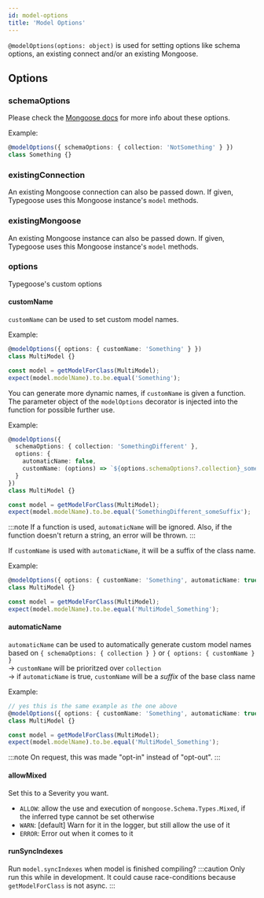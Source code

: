 ```yaml
---
id: model-options
title: 'Model Options'
---
```


`@modelOptions(options: object)` is used for setting options like schema options, an existing connect and/or an existing Mongoose.

## Options

### schemaOptions

Please check the [Mongoose docs](https://mongoosejs.com/docs/guide.html#options) for more info about these options.

Example:

```ts
@modelOptions({ schemaOptions: { collection: 'NotSomething' } })
class Something {}
```

### existingConnection

An existing Mongoose connection can also be passed down. If given, Typegoose uses this Mongoose instance's `model` methods.  

### existingMongoose

An existing Mongoose instance can also be passed down. If given, Typegoose uses this Mongoose instance's `model` methods.  

### options

Typegoose's custom options

#### customName

`customName` can be used to set custom model names.

Example:

```ts
@modelOptions({ options: { customName: 'Something' } })
class MultiModel {}

const model = getModelForClass(MultiModel);
expect(model.modelName).to.be.equal('Something');
```

You can generate more dynamic names, if `customName` is given a function. The parameter object of the `modelOptions` decorator is injected into the function for possible further use.  

Example:

```ts
@modelOptions({
  schemaOptions: { collection: 'SomethingDifferent' },
  options: {
    automaticName: false,
    customName: (options) => `${options.schemaOptions?.collection}_someSuffix`
  }
})
class MultiModel {}

const model = getModelForClass(MultiModel);
expect(model.modelName).to.be.equal('SomethingDifferent_someSuffix');
```

:::note
If a function is used, `automaticName` will be ignored. Also, if the function doesn't return a string, an error will be thrown.
:::

If `customName` is used with `automaticName`, it will be a suffix of the class name.

Example:

```ts
@modelOptions({ options: { customName: 'Something', automaticName: true } })
class MultiModel {}

const model = getModelForClass(MultiModel);
expect(model.modelName).to.be.equal('MultiModel_Something');
```

#### automaticName

`automaticName` can be used to automatically generate custom model names based on `{ schemaOptions: { collection } }` or `{ options: { customName } }`  
-> `customName` will be prioritzed over `collection`  
-> if `automaticName` is true, `customName` will be a *suffix* of the base class name

Example:

```ts
// yes this is the same example as the one above
@modelOptions({ options: { customName: 'Something', automaticName: true } })
class MultiModel {}

const model = getModelForClass(MultiModel);
expect(model.modelName).to.be.equal('MultiModel_Something');
```

:::note
On request, this was made "opt-in" instead of "opt-out".
:::

#### allowMixed

Set this to a Severity you want.

- `ALLOW`: allow the use and execution of `mongoose.Schema.Types.Mixed`, if the inferred type cannot be set otherwise
- `WARN`: [default] Warn for it in the logger, but still allow the use of it
- `ERROR`: Error out when it comes to it

#### runSyncIndexes

Run `model.syncIndexes` when model is finished compiling?
:::caution
Only run this while in development. It could cause race-conditions because `getModelForClass` is not async.
:::
